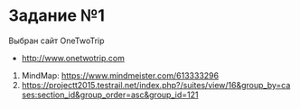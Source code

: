 # Задание №1
Выбран сайт OneTwoTrip
- http://www.onetwotrip.com
1. MindMap:
https://www.mindmeister.com/613333296
2. https://projectt2015.testrail.net/index.php?/suites/view/16&group_by=cases:section_id&group_order=asc&group_id=121
